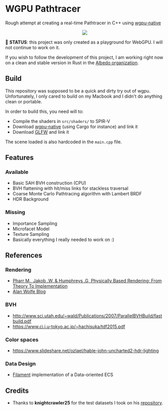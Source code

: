 # WGPU Pathtracer

Rough attempt at creating a real-time Pathtracer in C++ using [wgpu-native](https://github.com/gfx-rs/wgpu-native)

<p align="center">
  <img src="./demo.gif"></img>
</p>

🚧 **STATUS**: this project was only created as a playground for WebGPU. I will not
continue to work on it.

If you wish to follow the development of this project, I am working right now
on a clean and stable version in Rust in the [Albedo organization](https://github.com/albedo-engine/albedo).

## Build

This repository was supposed to be a quick and dirty try out of wgpu. Unfortunately,
I only cared to build on my Macbook and I didn't do anything clean or portable.

In order to build this, you need will to:
* Compile the shaders in `src/shaders/` to SPIR-V
* Download [wgpu-native](https://github.com/gfx-rs/wgpu-native) (using Cargo for instance) and link it
* Download [GLFW](glfw.org) and link it

The scene loaded is also hardcoded in the `main.cpp` file.

## Features

### Available

* Basic SAH BVH construction (CPU)
* BVH flattening with hit/miss links for stackless traversal
* Coarse Monte Carlo Pathtracing algorithm with Lambert BRDF
* HDR Background

### Missing

* Importance Sampling
* Microfacet Model
* Texture Sampling
* Basically everything I really needed to work on :)

## References

### Rendering

* [Pharr M., Jakob .W, & Humphreys .G, Physically Based Rendering: From Theory To Implementation](http://www.pbr-book.org/)
* [Alan Wolfe Blog](https://blog.demofox.org/2020/05/25/casual-shadertoy-path-tracing-1-basic-camera-diffuse-emissive/)

### BVH

* http://www.sci.utah.edu/~wald/Publications/2007/ParallelBVHBuild/fastbuild.pdf
* https://www.ci.i.u-tokyo.ac.jp/~hachisuka/tdf2015.pdf

### Color spaces

* https://www.slideshare.net/ozlael/hable-john-uncharted2-hdr-lighting

### Data Design

* [Filament](https://github.com/google/filament) implementation
of a Data-oriented ECS

## Credits

* Thanks to **knightcrawler25** for the test datasets I took on his [repository](https://github.com/knightcrawler25/GLSL-PathTracer).
